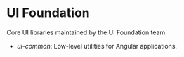 # UI Foundation

Core UI libraries maintained by the UI Foundation team.

- _ui-common_: Low-level utilities for Angular applications.
